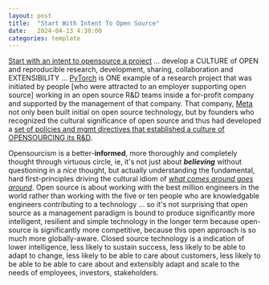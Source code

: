 ```yaml
---
layout: post
title:  "Start With Intent To Open Source"
date:   2024-04-13 4:30:00
categories: template
---
```


[Start with an intent to opensource a project](https://register.nvidia.com/flow/nvidia/gtcs24/attendeeportaldigital/page/sessioncatalog/session/1695673049743001rLIc) ... develop a CULTURE of OPEN and reproducible research, development, sharing, collaboration and EXTENSIBILITY ... [PyTorch](https://github.com/pytorch) is ONE example of a research project that was initiated by people [who were attracted to an employer supporting open source] working in an open source R&D teams inside a for-profit company and supported by the management of that company. That company, [Meta](https://en.wikipedia.org/wiki/Meta_AI) not only been built initial on open source technology, but by founders who recognized the cultural significance of open source and thus had developed a [set of policies and mgmt directives that established a culture of OPENSOURCING its R&D](https://en.wikipedia.org/wiki/Open_Neural_Network_Exchange).

Opensourcism is a better-**informed**, more thoroughly and completely thought through virtuous circle, ie, it's not just about ***believing*** without questioning in a *nice* thought, but actually understanding the fundamental, hard first-principles driving the cultural idiom of [*what comes around goes around*](https://idioms.thefreedictionary.com/what+goes+around+comes+around).  Open source is about working with the best million engineers in the world rather than working with the five or ten people who are knowledgable engineers contributing to a technology ... so it's not surprising that open source as a management paradigm is bound to produce significantly more intelligent, resilient and simple technology in the longer term because open-source is significantly more competitive, because this open approach is so much more globally-aware. Closed source technology is a indication of lower intelligence, less likely to sustain success, less likely to be able to adapt to change, less likely to be able to care about customers, less likely to be able to be able to care about and extensibly adapt and scale to the needs of employees, investors, stakeholders.